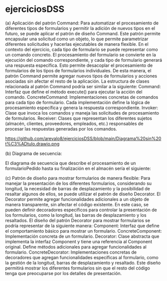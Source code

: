# ejerciciosDSS
(a) Aplicación del patrón Command:
Para automatizar el procesamiento de diferentes tipos de formularios y permitir la adición de nuevos tipos en el futuro, se puede aplicar el patrón de diseño Command. Este patrón permite encapsular una solicitud como un objeto, lo que permite parametrizar diferentes solicitudes y hacerlas ejecutables de manera flexible.
En el contexto del ejercicio, cada tipo de formulario se puede representar como un comando concreto. El procesamiento del formulario se convierte en la ejecución del comando correspondiente, y cada tipo de formulario generará una respuesta específica. Esto permite desacoplar el procesamiento de formularios de los tipos de formularios individuales.
De esta manera, el patrón Command permite agregar nuevos tipos de formularios y acciones asociadas sin afectar el resto de la aplicación. La estructura de clases relacionada al patrón Command podría ser similar a la siguiente:
Command: Interfaz que define el método execute() para ejecutar la acción del comando.
ConcreteCommand: Implementaciones concretas de comandos para cada tipo de formulario. Cada implementación define la lógica de procesamiento específica y genera la respuesta correspondiente.
Invoker: Clase que invoca los comandos y maneja las solicitudes de procesamiento de formularios.
Receiver: Clases que representan los diferentes sujetos (almacén, clientes, proveedores, empleados, etc.) responsables de procesar las respuestas generadas por los comandos.

https://github.com/arevalo8/ejerciciosDSS/blob/main/Diagrama%20sin%20t%C3%ADtulo.drawio.png


(b) Diagrama de secuencia:

El diagrama de secuencia que describe el procesamiento de un formularioPedido hasta su finalización en el almacén sería el siguiente:


(c) Patrón de diseño para mostrar formularios de manera flexible:
Para manejar la presentación de los diferentes formularios, considerando su longitud, la necesidad de barras de desplazamiento y la posibilidad de resaltar algunos de ellos, se puede utilizar el patrón de diseño Decorator.
El Decorator permite agregar funcionalidades adicionales a un objeto de manera transparente, sin afectar el código existente. En este caso, se pueden definir decoradores específicos para controlar la presentación de los formularios, como la longitud, las barras de desplazamiento y los resaltados.
El diseño del patrón Decorator para mostrar formularios se podría representar de la siguiente manera:
Component: Interfaz que define el comportamiento básico para mostrar un formulario.
ConcreteComponent: Implementación concreta de un formulario.
Decorator: Clase abstracta que implementa la interfaz Component y tiene una referencia al Component original. Define métodos adicionales para agregar funcionalidades al formulario.
ConcreteDecorator: Implementaciones concretas de decoradores que agregan funcionalidades específicas al formulario, como la gestión de la longitud, barras de desplazamiento y resaltado.
Este diseño permitirá mostrar los diferentes formularios sin que el resto del código tenga que preocuparse por los detalles de presentación.




